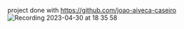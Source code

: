 project done with https://github.com/joao-aiveca-caseiro
![Recording 2023-04-30 at 18 35 58](https://user-images.githubusercontent.com/87911989/235367730-d0cd2e05-b730-4a63-bae2-4c16cfc3d328.gif)
